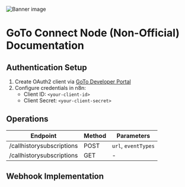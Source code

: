 ![Banner image](https://user-images.githubusercontent.com/10284570/173569848-c624317f-42b1-45a6-ab09-f0ea3c247648.png)

# GoTo Connect Node (Non-Official) Documentation

## Authentication Setup
1. Create OAuth2 client via [GoTo Developer Portal](https://developer.goto.com/guides/Get%20Started/02_HOW_createClient/)
2. Configure credentials in n8n:
   - Client ID: `<your-client-id>`
   - Client Secret: `<your-client-secret>`

## Operations
| Endpoint | Method | Parameters |
|----------|--------|------------|
| /callhistorysubscriptions | POST | `url`, `eventTypes` |
| /callhistorysubscriptions | GET | - |

## Webhook Implementation

